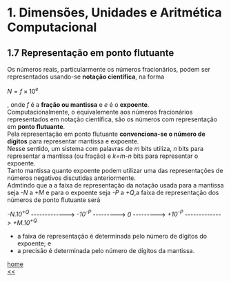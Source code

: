 # 1. Dimensões, Unidades e Aritmética Computacional

## 1.7 Representação em ponto flutuante
Os números reais, particularmente os números fracionários, podem ser representados usando-se **notação científica**, na forma

$N=f\times10^e$

, onde *f* é a **fração ou mantissa** e *e* é o **expoente**.  
Computacionalmente, o equivalemente aos números fracionários representados em notação científica, são os números com representação em **ponto flutuante**.  
Pela representação em ponto flutuante **convenciona-se o número de dígitos** para representar mantissa e expoente.  
Nesse sentido, um sistema com palavras de *m* bits utiliza, *n* bits para representar a mantissa (ou fração) e *k=m-n* bits para representar o expoente.  
Tanto mantissa quanto expoente podem utilizar uma das representações de números negativos discutidas anteriormente.  
Admtindo que a a faixa de representação da notação usada para a mantissa seja *-N* a *+M* e para o expoente seja *-P* a *+Q*,a faixa de representação dos números de ponto flutuante será  

*-N.10<sup>+Q</sup>* -------------> *-10<sup>-P</sup>* ---------> *0* ---------> *+10<sup>-P</sup>* -------------> *+M.10<sup>+Q</sup>*

- a faixa de representação é determinada pelo número de dígitos do expoente; e
- a precisão é determinada pelo número de dígitos da mantissa. 


[home](https://github.com/claytonjasilva/claytonjasilva.github.io/blob/main/arq_aulas.md)   
[<<](https://github.com/claytonjasilva/claytonjasilva.github.io/blob/main/arq_aulas/dimensoesUnidadesAritmeticaComputacional3.md)  
